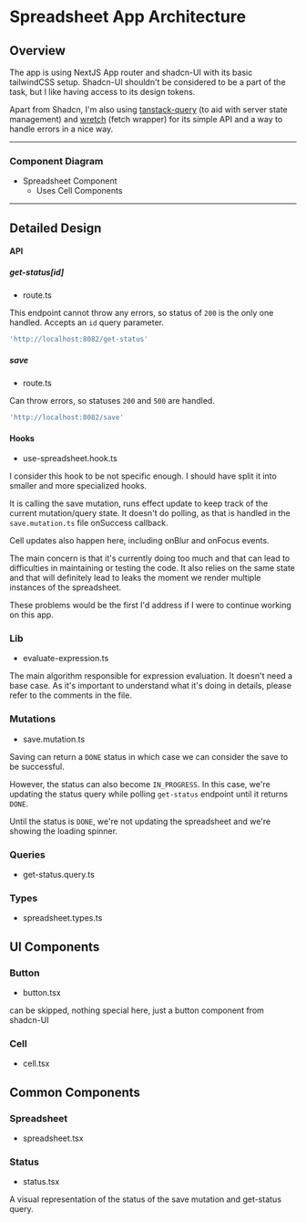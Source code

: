 # Spreadsheet App Architecture

## Overview
The app is using NextJS App router and shadcn-UI with its basic tailwindCSS setup. 
Shadcn-UI shouldn't be considered to be a part of the task, but I like having access to its design tokens.

Apart from Shadcn, I'm also using [tanstack-query](#https://tanstack.com/query/latest/docs/framework/react/overview) (to aid with server state management)
and [wretch](#https://github.com/elbywan/wretch) (fetch wrapper) for its simple API and a way to handle errors in a nice way. 

---

### Component Diagram
- Spreadsheet Component
    - Uses Cell Components

---

## Detailed Design
#### API
##### get-status[id]
- route.ts

This endpoint cannot throw any errors, so status of `200` is the only one handled.
Accepts an `id` query parameter.

```typescript
'http://localhost:8082/get-status'
```

##### save
- route.ts

Can throw errors, so statuses `200` and `500` are handled.

```typescript
'http://localhost:8082/save'
```

#### Hooks
- use-spreadsheet.hook.ts

I consider this hook to be not specific enough. I should have split it into smaller and more specialized hooks.

It is calling the save mutation, runs effect update to keep track of the current mutation/query state.
It doesn't do polling, as that is handled in the `save.mutation.ts` file onSuccess callback.

Cell updates also happen here, including onBlur and onFocus events.

The main concern is that it's currently doing too much and that can lead to difficulties in maintaining or testing the code.
It also relies on the same state and that will definitely lead to leaks the moment we render multiple instances of the spreadsheet.

These problems would be the first I'd address if I were to continue working on this app.

### Lib
- evaluate-expression.ts

The main algorithm responsible for expression evaluation. It doesn't need a base case. 
As it's important to understand what it's doing in details, please refer to the comments in the file.

### Mutations
- save.mutation.ts

Saving can return a `DONE` status in which case we can consider the save to be successful.

However, the status can also become `IN_PROGRESS`. 
In this case, we're updating the status query while polling `get-status` endpoint until it returns `DONE`.

Until the status is `DONE`, we're not updating the spreadsheet and we're showing the loading spinner.

### Queries
- get-status.query.ts

### Types
- spreadsheet.types.ts

## UI Components
### Button
- button.tsx

can be skipped, nothing special here, just a button component from shadcn-UI

### Cell
- cell.tsx

## Common Components
### Spreadsheet
- spreadsheet.tsx

### Status
- status.tsx

A visual representation of the status of the save mutation and get-status query.
